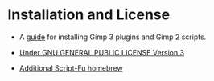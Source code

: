 
# Installation and License

* A [guide](https://script-fu.github.io/2022/12/02/QuickStart.html) for installing Gimp 3 plugins and Gimp 2 scripts.  
  
* [Under GNU GENERAL PUBLIC LICENSE Version 3](https://github.com/script-fu/script-fu.github.io/blob/main/LICENSE)  
  
* [Additional Script-Fu homebrew](https://script-fu.github.io/2022/12/04/Custom-Script-Fu-Procedures.html)



